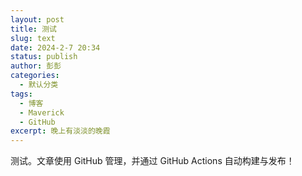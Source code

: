 ```yaml
---
layout: post
title: 测试
slug: text
date: 2024-2-7 20:34
status: publish
author: 彭彭
categories: 
  - 默认分类
tags: 
  - 博客
  - Maverick
  - GitHub
excerpt: 晚上有淡淡的晚霞
---
```

测试。文章使用 GitHub 管理，并通过 GitHub Actions 自动构建与发布！

